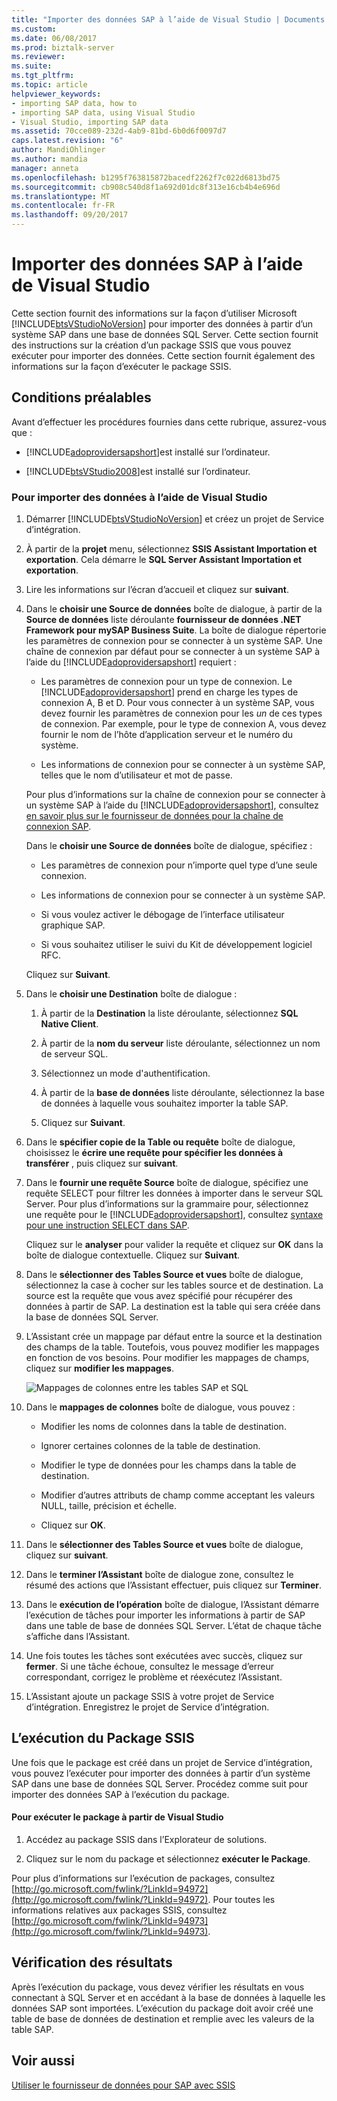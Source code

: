 ```yaml
---
title: "Importer des données SAP à l’aide de Visual Studio | Documents Microsoft"
ms.custom: 
ms.date: 06/08/2017
ms.prod: biztalk-server
ms.reviewer: 
ms.suite: 
ms.tgt_pltfrm: 
ms.topic: article
helpviewer_keywords:
- importing SAP data, how to
- importing SAP data, using Visual Studio
- Visual Studio, importing SAP data
ms.assetid: 70cce089-232d-4ab9-81bd-6b0d6f0097d7
caps.latest.revision: "6"
author: MandiOhlinger
ms.author: mandia
manager: anneta
ms.openlocfilehash: b1295f763815872bacedf2262f7c022d6813bd75
ms.sourcegitcommit: cb908c540d8f1a692d01dc8f313e16cb4b4e696d
ms.translationtype: MT
ms.contentlocale: fr-FR
ms.lasthandoff: 09/20/2017
---
```

# <a name="import-sap-data-using-visual-studio"></a>Importer des données SAP à l’aide de Visual Studio
Cette section fournit des informations sur la façon d’utiliser Microsoft [!INCLUDE[btsVStudioNoVersion](../../includes/btsvstudionoversion-md.md)] pour importer des données à partir d’un système SAP dans une base de données SQL Server. Cette section fournit des instructions sur la création d’un package SSIS que vous pouvez exécuter pour importer des données. Cette section fournit également des informations sur la façon d’exécuter le package SSIS.  
  
## <a name="prerequisites"></a>Conditions préalables  
 Avant d’effectuer les procédures fournies dans cette rubrique, assurez-vous que :  
  
-   [!INCLUDE[adoprovidersapshort](../../includes/adoprovidersapshort-md.md)]est installé sur l’ordinateur.  
  
-   [!INCLUDE[btsVStudio2008](../../includes/btsvstudio2008-md.md)]est installé sur l’ordinateur.  
  
### <a name="to-import-data-using-visual-studio"></a>Pour importer des données à l’aide de Visual Studio  
  
1.  Démarrer [!INCLUDE[btsVStudioNoVersion](../../includes/btsvstudionoversion-md.md)] et créez un projet de Service d’intégration.  
  
2.  À partir de la **projet** menu, sélectionnez **SSIS Assistant Importation et exportation**. Cela démarre le **SQL Server Assistant Importation et exportation**.  
  
3.  Lire les informations sur l’écran d’accueil et cliquez sur **suivant**.  
  
4.  Dans le **choisir une Source de données** boîte de dialogue, à partir de la **Source de données** liste déroulante **fournisseur de données .NET Framework pour mySAP Business Suite**. La boîte de dialogue répertorie les paramètres de connexion pour se connecter à un système SAP. Une chaîne de connexion par défaut pour se connecter à un système SAP à l’aide du [!INCLUDE[adoprovidersapshort](../../includes/adoprovidersapshort-md.md)] requiert :  
  
    -   Les paramètres de connexion pour un type de connexion. Le [!INCLUDE[adoprovidersapshort](../../includes/adoprovidersapshort-md.md)] prend en charge les types de connexion A, B et D. Pour vous connecter à un système SAP, vous devez fournir les paramètres de connexion pour les *un* de ces types de connexion. Par exemple, pour le type de connexion A, vous devez fournir le nom de l’hôte d’application serveur et le numéro du système.  
  
    -   Les informations de connexion pour se connecter à un système SAP, telles que le nom d’utilisateur et mot de passe.  
  
     Pour plus d’informations sur la chaîne de connexion pour se connecter à un système SAP à l’aide du [!INCLUDE[adoprovidersapshort](../../includes/adoprovidersapshort-md.md)], consultez [en savoir plus sur le fournisseur de données pour la chaîne de connexion SAP](../../adapters-and-accelerators/adapter-sap/read-about-data-provider-types-for-the-sap-connection-string.md).  
  
     Dans le **choisir une Source de données** boîte de dialogue, spécifiez :  
  
    -   Les paramètres de connexion pour n’importe quel type d’une seule connexion.  
  
    -   Les informations de connexion pour se connecter à un système SAP.  
  
    -   Si vous voulez activer le débogage de l’interface utilisateur graphique SAP.  
  
    -   Si vous souhaitez utiliser le suivi du Kit de développement logiciel RFC.  
  
     Cliquez sur **Suivant**.  
  
5.  Dans le **choisir une Destination** boîte de dialogue :  
  
    1.  À partir de la **Destination** la liste déroulante, sélectionnez **SQL Native Client**.  
  
    2.  À partir de la **nom du serveur** liste déroulante, sélectionnez un nom de serveur SQL.  
  
    3.  Sélectionnez un mode d'authentification.  
  
    4.  À partir de la **base de données** liste déroulante, sélectionnez la base de données à laquelle vous souhaitez importer la table SAP.  
  
    5.  Cliquez sur **Suivant**.  
  
6.  Dans le **spécifier copie de la Table ou requête** boîte de dialogue, choisissez le **écrire une requête pour spécifier les données à transférer** , puis cliquez sur **suivant**.  
  
7.  Dans le **fournir une requête Source** boîte de dialogue, spécifiez une requête SELECT pour filtrer les données à importer dans le serveur SQL Server. Pour plus d’informations sur la grammaire pour, sélectionnez une requête pour le [!INCLUDE[adoprovidersapshort](../../includes/adoprovidersapshort-md.md)], consultez [syntaxe pour une instruction SELECT dans SAP](../../adapters-and-accelerators/adapter-sap/syntax-for-a-select-statement-in-sap.md).  
  
     Cliquez sur le **analyser** pour valider la requête et cliquez sur **OK** dans la boîte de dialogue contextuelle. Cliquez sur **Suivant**.  
  
8.  Dans le **sélectionner des Tables Source et vues** boîte de dialogue, sélectionnez la case à cocher sur les tables source et de destination. La source est la requête que vous avez spécifié pour récupérer des données à partir de SAP. La destination est la table qui sera créée dans la base de données SQL Server.  
  
9. L’Assistant crée un mappage par défaut entre la source et la destination des champs de la table. Toutefois, vous pouvez modifier les mappages en fonction de vos besoins. Pour modifier les mappages de champs, cliquez sur **modifier les mappages**.  
  
     ![Mappages de colonnes entre les tables SAP et SQL](../../adapters-and-accelerators/adapter-sap/media/73751f74-4cd0-47c6-85ea-de7f507131a0.gif "73751f74-4cd0-47c6-85ea-de7f507131a0")  
  
10. Dans le **mappages de colonnes** boîte de dialogue, vous pouvez :  
  
    -   Modifier les noms de colonnes dans la table de destination.  
  
    -   Ignorer certaines colonnes de la table de destination.  
  
    -   Modifier le type de données pour les champs dans la table de destination.  
  
    -   Modifier d’autres attributs de champ comme acceptant les valeurs NULL, taille, précision et échelle.  
  
    -   Cliquez sur **OK**.  
  
11. Dans le **sélectionner des Tables Source et vues** boîte de dialogue, cliquez sur **suivant**.  
  
12. Dans le **terminer l’Assistant** boîte de dialogue zone, consultez le résumé des actions que l’Assistant effectuer, puis cliquez sur **Terminer**.  
  
13. Dans le **exécution de l’opération** boîte de dialogue, l’Assistant démarre l’exécution de tâches pour importer les informations à partir de SAP dans une table de base de données SQL Server. L’état de chaque tâche s’affiche dans l’Assistant.  
  
14. Une fois toutes les tâches sont exécutées avec succès, cliquez sur **fermer**. Si une tâche échoue, consultez le message d’erreur correspondant, corrigez le problème et réexécutez l’Assistant.  
  
15. L’Assistant ajoute un package SSIS à votre projet de Service d’intégration. Enregistrez le projet de Service d’intégration.  
  
## <a name="running-the-ssis-package"></a>L’exécution du Package SSIS  
 Une fois que le package est créé dans un projet de Service d’intégration, vous pouvez l’exécuter pour importer des données à partir d’un système SAP dans une base de données SQL Server. Procédez comme suit pour importer des données SAP à l’exécution du package.  
  
#### <a name="to-run-the-package-from-visual-studio"></a>Pour exécuter le package à partir de Visual Studio  
  
1.  Accédez au package SSIS dans l’Explorateur de solutions.  
  
2.  Cliquez sur le nom du package et sélectionnez **exécuter le Package**.  
  
 Pour plus d’informations sur l’exécution de packages, consultez [http://go.microsoft.com/fwlink/?LinkId=94972](http://go.microsoft.com/fwlink/?LinkId=94972). Pour toutes les informations relatives aux packages SSIS, consultez [http://go.microsoft.com/fwlink/?LinkId=94973](http://go.microsoft.com/fwlink/?LinkId=94973).  
  
## <a name="verifying-the-results"></a>Vérification des résultats  
 Après l’exécution du package, vous devez vérifier les résultats en vous connectant à SQL Server et en accédant à la base de données à laquelle les données SAP sont importées. L’exécution du package doit avoir créé une table de base de données de destination et remplie avec les valeurs de la table SAP.  
  
## <a name="see-also"></a>Voir aussi  
 [Utiliser le fournisseur de données pour SAP avec SSIS](../../adapters-and-accelerators/adapter-sap/use-the-data-provider-for-sap-with-ssis.md)